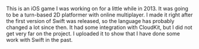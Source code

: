 This is an iOS game I was working on for a little while in 2013. It was going to be a turn-based 2D platformer with online multiplayer. I made it right after the first version of Swift was released, so the language has probably changed a lot since then. It had some integration with CloudKit, but I did not get very far on the project. I uploaded it to show that I have done some work with Swift in the past.
